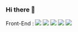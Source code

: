 ### Hi there 👋

Front-End :
<img src="https://img.shields.io/badge/HTML5-#E34F26?style=for-the-badge&logo=HTML5&logoColor=white"> 
<img src="https://img.shields.io/badge/CSS3-#1572B6?style=for-the-badge&logo=CSS3&logoColor=white"> 
<img src="https://img.shields.io/badge/javascript-F7DF1E?style=for-the-badge&logo=javascript&logoColor=black"> 
<img src="https://img.shields.io/badge/React-#61DAFB?style=for-the-badge&logo=React&logoColor=white"> 
<img src="https://img.shields.io/badge/TypeScript-#61DAFB?style=for-the-badge&logo=TypeScript&logoColor=white"> 

<!--
**dgfh0450/dgfh0450** is a ✨ _special_ ✨ repository because its `README.md` (this file) appears on your GitHub profile.

Here are some ideas to get you started:

- 🔭 I’m currently working on ...
- 🌱 I’m currently learning ...
- 👯 I’m looking to collaborate on ...
- 🤔 I’m looking for help with ...
- 💬 Ask me about ...
- 📫 How to reach me: ...
- 😄 Pronouns: ...
- ⚡ Fun fact: ...
-->
